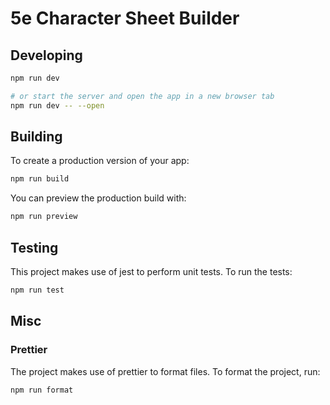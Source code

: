 # 5e Character Sheet Builder

## Developing

```bash
npm run dev

# or start the server and open the app in a new browser tab
npm run dev -- --open
```

## Building

To create a production version of your app:

```bash
npm run build
```

You can preview the production build with:

```bash
npm run preview
```

## Testing

This project makes use of jest to perform unit tests. To run the tests:

```bash
npm run test
```

## Misc

### Prettier

The project makes use of prettier to format files. To format the project, run:

```bash
npm run format
```
